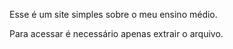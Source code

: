 Esse é um site simples sobre o meu ensino médio.

Para acessar é necessário apenas extrair o arquivo.
